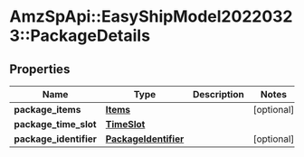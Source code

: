 # AmzSpApi::EasyShipModel20220323::PackageDetails

## Properties
Name | Type | Description | Notes
------------ | ------------- | ------------- | -------------
**package_items** | [**Items**](Items.md) |  | [optional] 
**package_time_slot** | [**TimeSlot**](TimeSlot.md) |  | 
**package_identifier** | [**PackageIdentifier**](PackageIdentifier.md) |  | [optional] 


